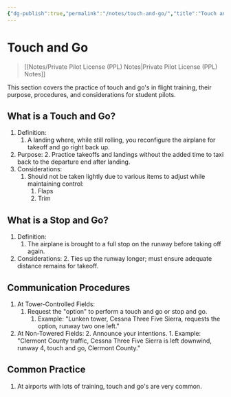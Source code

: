 ```yaml
---
{"dg-publish":true,"permalink":"/notes/touch-and-go/","title":"Touch and Go","tags":["aviation","classnotes"]}
---
```



# Touch and Go
> [[Notes/Private Pilot License (PPL) Notes\|Private Pilot License (PPL) Notes]]

This section covers the practice of touch and go's in flight training, their purpose, procedures, and considerations for student pilots.

## What is a Touch and Go?

1. Definition:
    1. A landing where, while still rolling, you reconfigure the airplane for takeoff and go right back up.
2. Purpose:
    2. Practice takeoffs and landings without the added time to taxi back to the departure end after landing.
3. Considerations:
    1. Should not be taken lightly due to various items to adjust while maintaining control:
        1. Flaps
        2. Trim

## What is a Stop and Go?

1. Definition:
    1. The airplane is brought to a full stop on the runway before taking off again.
2. Considerations:
    2. Ties up the runway longer; must ensure adequate distance remains for takeoff.

## Communication Procedures

1. At Tower-Controlled Fields:
    1. Request the "option" to perform a touch and go or stop and go.
        1. Example: "Lunken tower, Cessna Three Five Sierra, requests the option, runway two one left."
2. At Non-Towered Fields:
    2. Announce your intentions.
        1. Example: "Clermont County traffic, Cessna Three Five Sierra is left downwind, runway 4, touch and go, Clermont County."

## Common Practice

1. At airports with lots of training, touch and go's are very common.